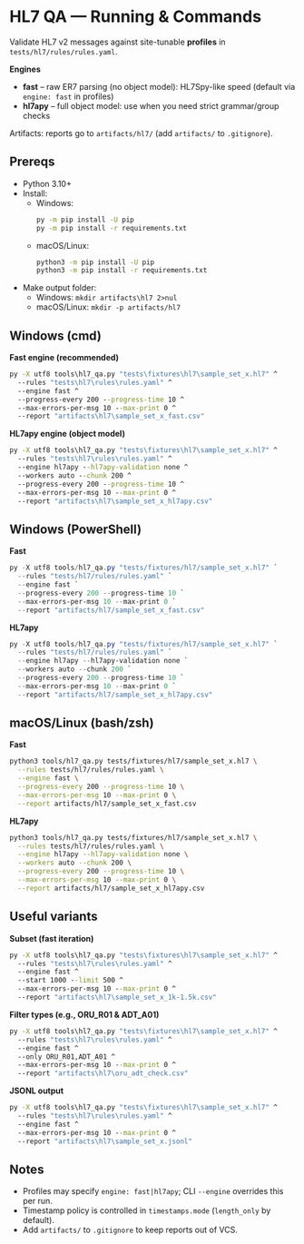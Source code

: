 # HL7 QA — Running & Commands

Validate HL7 v2 messages against site-tunable **profiles** in `tests/hl7/rules/rules.yaml`.

**Engines**
- **fast** – raw ER7 parsing (no object model): HL7Spy-like speed (default via `engine: fast` in profiles)
- **hl7apy** – full object model: use when you need strict grammar/group checks

Artifacts: reports go to `artifacts/hl7/` (add `artifacts/` to `.gitignore`).

## Prereqs
- Python 3.10+
- Install:
  - Windows:
    ```bat
    py -m pip install -U pip
    py -m pip install -r requirements.txt
    ```
  - macOS/Linux:
    ```bash
    python3 -m pip install -U pip
    python3 -m pip install -r requirements.txt
    ```
- Make output folder:
  - Windows: `mkdir artifacts\hl7 2>nul`
  - macOS/Linux: `mkdir -p artifacts/hl7`

## Windows (cmd)

**Fast engine (recommended)**
```bat
py -X utf8 tools\hl7_qa.py "tests\fixtures\hl7\sample_set_x.hl7" ^
  --rules "tests\hl7\rules\rules.yaml" ^
  --engine fast ^
  --progress-every 200 --progress-time 10 ^
  --max-errors-per-msg 10 --max-print 0 ^
  --report "artifacts\hl7\sample_set_x_fast.csv"
```

**HL7apy engine (object model)**

```bat
py -X utf8 tools\hl7_qa.py "tests\fixtures\hl7\sample_set_x.hl7" ^
  --rules "tests\hl7\rules\rules.yaml" ^
  --engine hl7apy --hl7apy-validation none ^
  --workers auto --chunk 200 ^
  --progress-every 200 --progress-time 10 ^
  --max-errors-per-msg 10 --max-print 0 ^
  --report "artifacts\hl7\sample_set_x_hl7apy.csv"
```

## Windows (PowerShell)

**Fast**

```powershell
py -X utf8 tools/hl7_qa.py "tests/fixtures/hl7/sample_set_x.hl7" `
  --rules "tests/hl7/rules/rules.yaml" `
  --engine fast `
  --progress-every 200 --progress-time 10 `
  --max-errors-per-msg 10 --max-print 0 `
  --report "artifacts/hl7/sample_set_x_fast.csv"
```

**HL7apy**

```powershell
py -X utf8 tools/hl7_qa.py "tests/fixtures/hl7/sample_set_x.hl7" `
  --rules "tests/hl7/rules/rules.yaml" `
  --engine hl7apy --hl7apy-validation none `
  --workers auto --chunk 200 `
  --progress-every 200 --progress-time 10 `
  --max-errors-per-msg 10 --max-print 0 `
  --report "artifacts/hl7/sample_set_x_hl7apy.csv"
```

## macOS/Linux (bash/zsh)

**Fast**

```bash
python3 tools/hl7_qa.py tests/fixtures/hl7/sample_set_x.hl7 \
  --rules tests/hl7/rules/rules.yaml \
  --engine fast \
  --progress-every 200 --progress-time 10 \
  --max-errors-per-msg 10 --max-print 0 \
  --report artifacts/hl7/sample_set_x_fast.csv
```

**HL7apy**

```bash
python3 tools/hl7_qa.py tests/fixtures/hl7/sample_set_x.hl7 \
  --rules tests/hl7/rules/rules.yaml \
  --engine hl7apy --hl7apy-validation none \
  --workers auto --chunk 200 \
  --progress-every 200 --progress-time 10 \
  --max-errors-per-msg 10 --max-print 0 \
  --report artifacts/hl7/sample_set_x_hl7apy.csv
```

## Useful variants

**Subset (fast iteration)**

```bat
py -X utf8 tools\hl7_qa.py "tests\fixtures\hl7\sample_set_x.hl7" ^
  --rules "tests\hl7\rules\rules.yaml" ^
  --engine fast ^
  --start 1000 --limit 500 ^
  --max-errors-per-msg 10 --max-print 0 ^
  --report "artifacts\hl7\sample_set_x_1k-1.5k.csv"
```

**Filter types (e.g., ORU_R01 & ADT_A01)**

```bat
py -X utf8 tools\hl7_qa.py "tests\fixtures\hl7\sample_set_x.hl7" ^
  --rules "tests\hl7\rules\rules.yaml" ^
  --engine fast ^
  --only ORU_R01,ADT_A01 ^
  --max-errors-per-msg 10 --max-print 0 ^
  --report "artifacts\hl7\oru_adt_check.csv"
```

**JSONL output**

```bat
py -X utf8 tools\hl7_qa.py "tests\fixtures\hl7\sample_set_x.hl7" ^
  --rules "tests\hl7\rules\rules.yaml" ^
  --engine fast ^
  --max-errors-per-msg 10 --max-print 0 ^
  --report "artifacts\hl7\sample_set_x.jsonl"
```

## Notes

* Profiles may specify `engine: fast|hl7apy`; CLI `--engine` overrides this per run.
* Timestamp policy is controlled in `timestamps.mode` (`length_only` by default).
* Add `artifacts/` to `.gitignore` to keep reports out of VCS.
